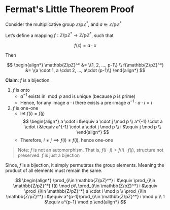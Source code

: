 # Fermat's Little Theorem Proof

Consider the multiplicative group $\mathbb{Z/pZ}^*$, and $a \in \mathbb{Z/pZ}^*$

Let’s define a mapping $f: \mathbb{Z/pZ}^* → \mathbb{Z/pZ}^*$, such that

$$
f(x) = a \cdot x
$$

Then

$$
\begin{align*}
 \mathbb{Z/pZ}^* &= \{1, 2, ..., p-1\} \\
 f(\mathbb{Z/pZ}^*) &= \{a \cdot 1, a \cdot 2, ..., a\cdot (p-1)\}
\end{align*}
$$

**Claim**: $f$ is a bijection

1. $f$ is onto
    - $a^{-1}$ exists in $\bmod p$ and is unique (because $p$ is prime)
    - Hence, for any image $a \cdot i$ there exists a pre-image $a^{-1} \cdot a \cdot i = i$
2. $f$ is one-one
    - let $f(i) = f(j)$
    $$
    \begin{align*}
    a \cdot i &\equiv a \cdot j \mod p \\
    a^{-1} \cdot a \cdot i &\equiv a^{-1} \cdot a \cdot j \mod p \\
    i &\equiv j \mod p \\
    \end{align*}
    $$
    - Therefore, $i \neq j \implies f(i) \neq f(j)$, hence one-one

> Note: $f$ is not an automorphism. That is, $f(i \cdot j) \neq f(i) \cdot f(j)$, structure not preserved. $f$ is just a bijection

Since, $f$ is a bijection, it simply permutates the group elements. Meaning the product of all elements must remain the same.

$$
\begin{align*}
\prod_{i\in \mathbb{Z/pZ}^*} i &\equiv \prod_{i\in \mathbb{Z/pZ}^*} f(i)  \mod p\\
\prod_{i\in \mathbb{Z/pZ}^*} i &\equiv \prod_{i\in \mathbb{Z/pZ}^*} a \cdot i \mod p \\
\prod_{i\in \mathbb{Z/pZ}^*} i &\equiv a^{p-1}\prod_{i\in \mathbb{Z/pZ}^*} i \mod p \\
1 &\equiv a^{p-1} \mod p
\end{align*}
$$